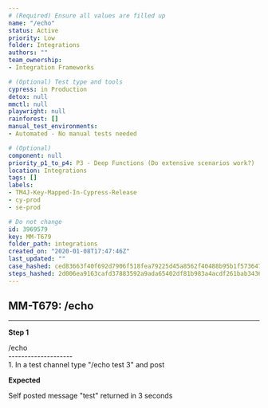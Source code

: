 ```yaml
---
# (Required) Ensure all values are filled up
name: "/echo"
status: Active
priority: Low
folder: Integrations
authors: ""
team_ownership: 
- Integration Frameworks

# (Optional) Test type and tools
cypress: in Production
detox: null
mmctl: null
playwright: null
rainforest: []
manual_test_environments: 
- Automated - No manual tests needed

# (Optional)
component: null
priority_p1_to_p4: P3 - Deep Functions (Do extensive scenarios work?)
location: Integrations
tags: []
labels: 
- TM4J-Key-Mapped-In-Cypress-Release
- cy-prod
- se-prod

# Do not change
id: 3969579
key: MM-T679
folder_path: integrations
created_on: "2020-01-08T17:47:46Z"
last_updated: ""
case_hashed: ced83663f40f692d7906f518fea79225d45a8562f40488b95b1f5736473a4c237595975fefd29185c7a4448c86859590
steps_hashed: 2d006ea9163cafd37883592a9ada65402df81b983a4acdf261bab3436160410e4de4b6a29c7b65672b769cab9cee1c73
---
```


## MM-T679: /echo

---

**Step 1**

/echo\
\--------------------\
1\. In a test channel type "/echo test 3" and post

**Expected**

Self posted message "test" returned in 3 seconds
